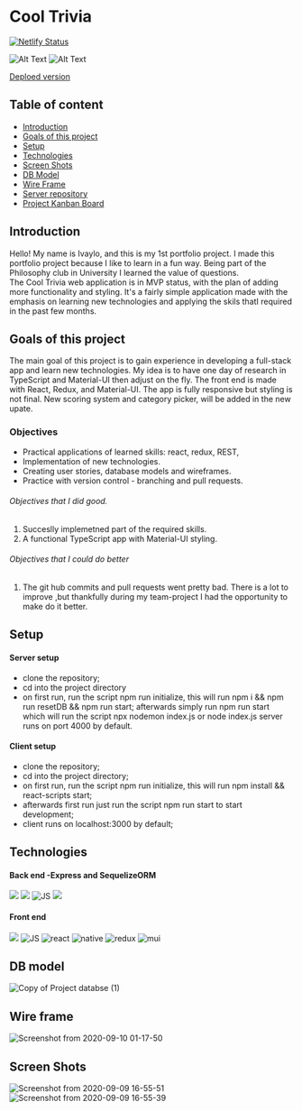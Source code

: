 # Cool Trivia

[![Netlify Status](https://api.netlify.com/api/v1/badges/b942ebe7-0e49-47c5-b84c-59aa49768789/deploy-status)](https://app.netlify.com/sites/cool-trivia-quizer/deploys)

![Alt Text](https://media.giphy.com/media/WQZgqb80EPgIvWxgjH/giphy.gif)
![Alt Text](https://media.giphy.com/media/LOVbPrrSorMhpYuli9/giphy.gif)



[Deploed version](https://cool-trivia-quiz.netlify.app)

## **Table of content**
- [Introduction](#Introduction)
- [Goals of this project](#Goals-of-this-project)
- [Setup](#Setup)
- [Technologies](#Technologies)
- [Screen Shots](#Screen-Shots)
- [DB Model](#DB-model)
- [Wire Frame](#Wire-frame)
- [Server repository](https://github.com/mayallzObject/cool-trivia-back)
- [Project Kanban Board](https://github.com/mayallzObject/cool-trivia-front/projects/1)




## **Introduction**
Hello! My name is Ivaylo, and this is my 1st portfolio project.
I made this portfolio project because I like to learn in a fun way. Being part of the Philosophy club in University 
I learned the value of questions.    
The Cool Trivia web application is in MVP status, with the plan of adding more functionality and styling.
It's a fairly simple application made with the emphasis on learning new technologies and applying the skils thatI required in the past 
few months.


##  **Goals of this project**
The main goal of this project is to gain experience in developing a full-stack app and learn new technologies. My idea is to have one day of research in TypeScript and Material-UI then adjust on the fly. The front end is made with React, Redux, and Material-UI. 
The app is fully responsive but styling is not final. 
New scoring system and category picker, will be added in the new upate.

### Objectives 
   - Practical applications of learned skills: react, redux, REST, 
   - Implementation of new technologies.
   - Creating user stories, database models and wireframes.
   - Practice with version control - branching and pull requests.
  
  
###### Objectives that I did good. 
   1. Succeslly implemetned part of the required skills.
   2. A functional TypeScript app with Material-UI styling.
   
   
###### Objectives that I could do better 
   1. The git hub commits and pull requests went pretty bad.
   There is a lot to improve ,but thankfully during my team-project I had the opportunity to make do it better.

## **Setup**
#### Server setup
- clone the repository; 
- cd into the project directory
- on first run, run the script npm run initialize, this will run npm i && npm run resetDB && npm run start;
afterwards simply run npm run start which will run the script npx nodemon index.js or node index.js
server runs on port 4000 by default.


#### Client setup

- clone the repository;
- cd into the project directory;
- on first run, run the script npm run initialize, this will run npm install && react-scripts start;
- afterwards first run just run the script npm run start to start development;
- client runs on localhost:3000 by default;
   

## **Technologies**

#### Back end -Express and SequelizeORM
  <img            
           src="https://img.icons8.com/nolan/96/api-settings.png"
          />
                  <img 
                    src="https://img.icons8.com/color/96/000000/nodejs.png"
                  />
                  <img
                    src="https://img.icons8.com/color/96/000000/javascript.png"
                    alt="JS"
                  />
                  <img src="https://img.icons8.com/color/96/000000/postgreesql.png"/>


#### Front end
 <img 
           src="https://img.icons8.com/color/96/000000/nodejs.png"
          />
                  <img
                    src="https://img.icons8.com/color/96/000000/javascript.png"
                    alt="JS"
                  />
                  <img
                    src="https://img.icons8.com/color/96/000000/typescript.png"
                    alt="react"
                  />
                  <img
                    src="https://img.icons8.com/nolan/96/react-native.png"
                    alt="native"
                  />
                  <img
                    src="https://img.icons8.com/color/96/000000/redux.png"
                    alt="redux"
                  />
                  <img
                    src="https://img.icons8.com/color/96/000000/material-ui.png"
                    alt="mui"
                  />
                  
## **DB model**                  
![Copy of Project databse  (1)](https://user-images.githubusercontent.com/66206483/92661749-934a7700-f2fd-11ea-8a86-2d8be33fe21b.png)

## **Wire frame** 
![Screenshot from 2020-09-10 01-17-50](https://user-images.githubusercontent.com/66206483/92664147-816bd280-f303-11ea-82bb-0b90c98ebaa3.png)
             
                  
 ## **Screen Shots**
![Screenshot from 2020-09-09 16-55-51](https://user-images.githubusercontent.com/66206483/92615652-a0e00c80-f2bd-11ea-82d5-1fb6f6fca7ee.png)
![Screenshot from 2020-09-09 16-55-39](https://user-images.githubusercontent.com/66206483/92615674-a6d5ed80-f2bd-11ea-849a-51faf3639967.png)





